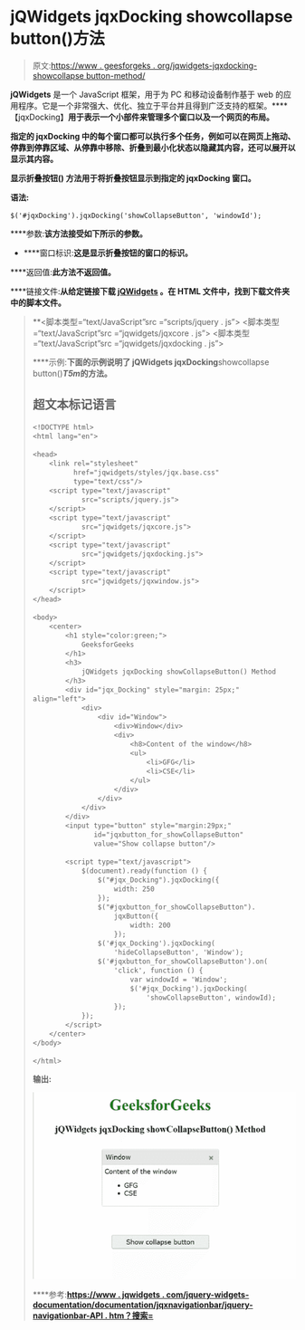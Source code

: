# jQWidgets jqxDocking showcollapse button()方法

> 原文:[https://www . geesforgeks . org/jqwidgets-jqxdocking-showcollapse button-method/](https://www.geeksforgeeks.org/jqwidgets-jqxdocking-showcollapsebutton-method/)

**jQWidgets** 是一个 JavaScript 框架，用于为 PC 和移动设备制作基于 web 的应用程序。它是一个非常强大、优化、独立于平台并且得到广泛支持的框架。****【jqxDocking】**用于表示一个小部件来管理多个窗口以及一个网页的布局。**

**指定的 **jqxDocking** 中的每个窗口都可以执行多个任务，例如可以在网页上拖动、停靠到停靠区域、从停靠中移除、折叠到最小化状态以隐藏其内容，还可以展开以显示其内容。**

****显示折叠按钮()** 方法用于将折叠按钮显示到指定的 **jqxDocking** 窗口。**

****语法:****

```
$('#jqxDocking').jqxDocking('showCollapseButton', 'windowId');
```

****参数:**该方法接受如下所示的参数。**

*   ****窗口标识:**这是显示折叠按钮的窗口的标识。**

****返回值:**此方法不返回值。**

****链接文件:**从给定链接下载 [jQWidgets](https://www.jqwidgets.com/download/) 。在 HTML 文件中，找到下载文件夹中的脚本文件。**

> <link rel="”stylesheet”" href="”jqwidgets/styles/jqx.base.css”" type="”text/css”"> **<脚本类型=“text/JavaScript”src =“scripts/jquery . js”></脚本>
> <脚本类型=“text/JavaScript”src =“jqwidgets/jqxcore . js”></脚本>
> <脚本类型=“text/JavaScript”src =“jqwidgets/jqxdocking . js”></脚本**

****示例:**下面的示例说明了 jQWidgets jqxDocking**showcollapse button()***T5m*的方法。**

## **超文本标记语言**

```
<!DOCTYPE html>
<html lang="en">

<head>
    <link rel="stylesheet" 
          href="jqwidgets/styles/jqx.base.css" 
          type="text/css"/>
    <script type="text/javascript" 
            src="scripts/jquery.js">
    </script>
    <script type="text/javascript" 
            src="jqwidgets/jqxcore.js">
    </script>
    <script type="text/javascript" 
            src="jqwidgets/jqxdocking.js">
    </script>
    <script type="text/javascript" 
            src="jqwidgets/jqxwindow.js">
    </script>
</head>

<body>
    <center>
        <h1 style="color:green;">
            GeeksforGeeks
        </h1>
        <h3>
            jQWidgets jqxDocking showCollapseButton() Method
        </h3>
        <div id="jqx_Docking" style="margin: 25px;" align="left">
            <div>
                <div id="Window">
                    <div>Window</div>
                    <div>
                        <h8>Content of the window</h8>
                        <ul>
                            <li>GFG</li>
                            <li>CSE</li>
                        </ul>
                    </div>
                </div>
            </div>
        </div>
        <input type="button" style="margin:29px;" 
               id="jqxbutton_for_showCollapseButton" 
               value="Show collapse button"/>

        <script type="text/javascript">
            $(document).ready(function () {
                $("#jqx_Docking").jqxDocking({
                    width: 250
                });
                $("#jqxbutton_for_showCollapseButton").
                    jqxButton({
                        width: 200
                    });
                $('#jqx_Docking').jqxDocking(
                    'hideCollapseButton', 'Window');
                $('#jqxbutton_for_showCollapseButton').on(
                    'click', function () {
                        var windowId = 'Window';
                        $('#jqx_Docking').jqxDocking(
                            'showCollapseButton', windowId);
                    });
            });
        </script>
    </center>
</body>

</html>
```

****输出:****

**![](img/b5466d755228ae750ba9ee5e01e7c150.png)**

****参考:**[https://www . jqwidgets . com/jquery-widgets-documentation/documentation/jqxnavigationbar/jquery-navigationbar-API . htm？搜索=](https://www.jqwidgets.com/jquery-widgets-documentation/documentation/jqxdocking/jquery-docking-api.htm?search=)**